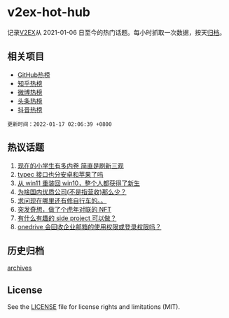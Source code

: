 # v2ex-hot-hub

 记录[V2EX](https://www.v2ex.com/)从 2021-01-06 日至今的热门话题。每小时抓取一次数据，按天[归档](archives)。
 
 ## 相关项目

- [GitHub热榜](https://github.com/snaildev/github-hot-hub)
- [知乎热榜](https://github.com/snaildev/zhihu-hot-hub)
- [微博热榜](https://github.com/snaildev/weibo-hot-hub)
- [头条热榜](https://github.com/snaildev/toutiao-hot-hub)
- [抖音热榜](https://github.com/snaildev/douyin-hot-hub)


 `更新时间：2022-01-17 02:06:39 +0800`

## 热议话题

1. [现在的小学生有多内卷 简直是刷新三观](https://www.v2ex.com/t/828602)
1. [typec 接口也分安卓和苹果了吗](https://www.v2ex.com/t/828528)
1. [从 win11 重装回 win10，整个人都获得了新生](https://www.v2ex.com/t/828569)
1. [为啥国内优质公司(不是指营收)那么少？](https://www.v2ex.com/t/828562)
1. [求问现在哪里还有修自行车的。。](https://www.v2ex.com/t/828532)
1. [突发奇想，做了个虎年对联的 NFT](https://www.v2ex.com/t/828531)
1. [有什么有趣的 side project 可以做？](https://www.v2ex.com/t/828551)
1. [onedrive 会回收企业邮箱的使用权限或登录权限吗？](https://www.v2ex.com/t/828527)

## 历史归档

[archives](archives)

## License

See the [LICENSE](LICENSE) file for license rights and limitations (MIT).

